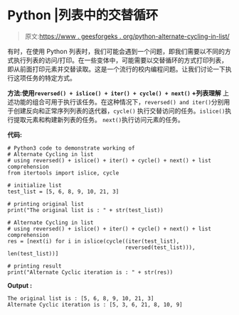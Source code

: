 # Python |列表中的交替循环

> 原文:[https://www . geesforgeks . org/python-alternate-cycling-in-list/](https://www.geeksforgeeks.org/python-alternate-cycling-in-list/)

有时，在使用 Python 列表时，我们可能会遇到一个问题，即我们需要以不同的方式执行列表的访问/打印。在一些变体中，可能需要以交替循环的方式打印列表，即从前面打印元素并交替读取。这是一个流行的校内编程问题。让我们讨论一下执行这项任务的特定方式。

**方法:使用`reversed() + islice() + iter() + cycle() + next()` +列表理解**
上述功能的组合可用于执行该任务。在这种情况下，`reversed() and iter()`分别用于创建反向和正常序列列表的迭代器，`cycle()` 执行交替访问的任务。`islice()`执行提取元素和构建新列表的任务。 `next()`执行访问元素的任务。

**代码:**

```
# Python3 code to demonstrate working of
# Alternate Cycling in list
# using reversed() + islice() + iter() + cycle() + next() + list comprehension
from itertools import islice, cycle

# initialize list
test_list = [5, 6, 8, 9, 10, 21, 3]

# printing original list
print("The original list is : " + str(test_list))

# Alternate Cycling in list
# using reversed() + islice() + iter() + cycle() + next() + list comprehension
res = [next(i) for i in islice(cycle((iter(test_list), 
                                     reversed(test_list))), len(test_list))]

# printing result
print("Alternate Cyclic iteration is : " + str(res))
```

**Output :**

```
The original list is : [5, 6, 8, 9, 10, 21, 3]
Alternate Cyclic iteration is : [5, 3, 6, 21, 8, 10, 9]

```